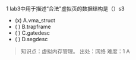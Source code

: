 1
lab3中用于描述“合法”虚拟页的数据结构是（）s3
- (x) A.vma_struct
- ( ) B.trapframe
- ( ) C.gatedesc
- ( ) D.segdesc

> 知识点：虚拟内存管理。
> 出处：网络
> 难度：1
> A
